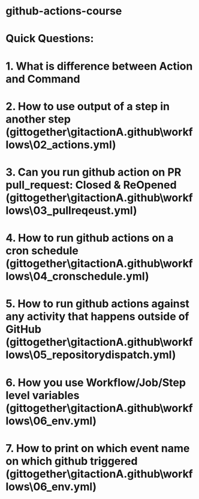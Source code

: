 # github-actions-course
# Quick Questions:
# 1. What is difference between Action and Command
# 2. How to use output of a step in another step (gittogether\gitactionA\.github\workflows\02_actions.yml)
# 3. Can you run github action on PR pull_request: Closed & ReOpened (gittogether\gitactionA\.github\workflows\03_pullreqeust.yml)
# 4. How to run github actions on a cron schedule (gittogether\gitactionA\.github\workflows\04_cronschedule.yml)
# 5. How to run github actions against any activity that happens outside of GitHub (gittogether\gitactionA\.github\workflows\05_repositorydispatch.yml)
# 6. How you use Workflow/Job/Step level variables (gittogether\gitactionA\.github\workflows\06_env.yml)
# 7. How to print on which event name on which github triggered (gittogether\gitactionA\.github\workflows\06_env.yml)

